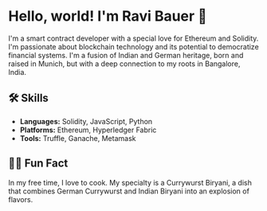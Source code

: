 # Hello, world! I'm Ravi Bauer 👋

I'm a smart contract developer with a special love for Ethereum and Solidity. I'm passionate about blockchain technology and its potential to democratize financial systems. I'm a fusion of Indian and German heritage, born and raised in Munich, but with a deep connection to my roots in Bangalore, India.

## 🛠 Skills

- **Languages:** Solidity, JavaScript, Python
- **Platforms:** Ethereum, Hyperledger Fabric
- **Tools:** Truffle, Ganache, Metamask

## 👨‍🍳 Fun Fact

In my free time, I love to cook. My specialty is a Currywurst Biryani, a dish that combines German Currywurst and Indian Biryani into an explosion of flavors.
